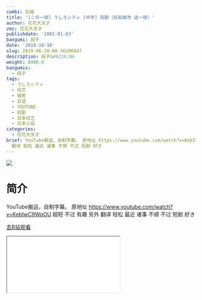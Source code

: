 ```yaml
---
combi: 后城
title: '[この一球] うしろシティ [中字] 短剧（后街城市 这一球）'
author: 花花大天才
zmz: 花花大天才
publishdate: '2001-01-03'
bangumi: 段子
date: '2019-10-10'
slug: 2019-06-20-NA-56206847
description: 段子&#8226;NA
weight: 8990.0
bangumis:
  - 段子
tags:
  - うしろシティ
  - 综艺
  - 搞笑
  - 日语
  - YOUTUBE
  - 短剧
  - 日本综艺
  - 日本小品
categories:
  - 花花大天才
brief: YouTube搬运，自制字幕。 原地址 https://www.youtube.com/watch?v=KebIwC9WqOU 超短 不过 有趣 另外
  翻译 轻松 最近 诸事 不顺 不过 短剧 好き
---
```

![](https://raw.githubusercontent.com/tcgriffith/owaraisite/master/static/tmpimg/a89585965f66f096337fcb5852b0f98498c19549.jpg.480.jpg)
# 简介  
YouTube搬运，自制字幕。
原地址 https://www.youtube.com/watch?v=KebIwC9WqOU
超短  不过  有趣  另外  翻译  轻松 
最近  诸事  不顺  不过  短剧  好き  

[去B站观看](https://www.bilibili.com/video/av56206847/)
<div class ="resp-container"><iframe class="testiframe" src="//player.bilibili.com/player.html?aid=56206847"", scrolling="no", allowfullscreen="true" > </iframe></div> 
